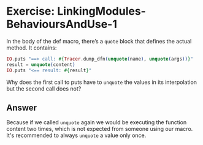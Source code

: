 # Exercise: LinkingModules-BehavioursAndUse-1

In the body of the def macro, there’s a `quote` block that defines the actual method. It contains:
```elixir
IO.puts "==> call: #{Tracer.dump_dfn(unquote(name), unquote(args))}"
result = unquote(content)
IO.puts "<== result: #{result}"
```

Why does the first call to puts have to `unquote` the values in its interpolation but the second call does not?

## Answer

Because if we called `unquote` again we would be executing the function content two times, which is not expected from someone using our macro. It's recommended to always `unquote` a value only once.
